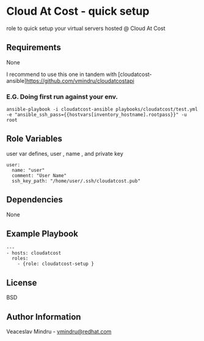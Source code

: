 Cloud At Cost - quick setup
=========

role to quick setup your virtual servers hosted @ Cloud At Cost

Requirements
------------

None

I recommend to use this one in tandem with [cloudatcost-ansible]https://github.com/vmindru/cloudatcostapi

### E.G. Doing first run against your env. 

```
ansible-playbook -i cloudatcost-ansible playbooks/cloudatcost/test.yml -e "ansible_ssh_pass={{hostvars[inventory_hostname].rootpass}}" -u root
```


Role Variables
--------------

user var defines, user , name , and private key 

```
user: 
  name: "user" 
  comment: "User Name"
  ssh_key_path: "/home/user/.ssh/cloudatcost.pub"
```


Dependencies
------------

None

Example Playbook
----------------

```
---
- hosts: cloudatcost
  roles:
    - {role: cloudatcost-setup }
```

License
-------

BSD

Author Information
------------------

Veaceslav Mindru - vmindru@redhat.com 

